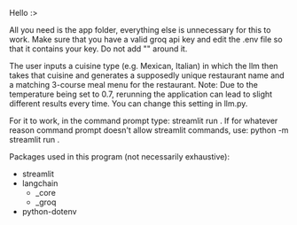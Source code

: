 Hello :>

All you need is the app folder, everything else is unnecessary for this to work. Make sure that you have a valid groq api key and edit the .env file so that it contains your key. Do not add "" around it.

The user inputs a cuisine type (e.g. Mexican, Italian) in which the llm then takes that cuisine and generates a supposedly unique restaurant name and a matching 3-course meal menu for the restaurant. 
Note: Due to the temperature being set to 0.7, rerunning the application can lead to slight different results every time. You can change this setting in llm.py.

For it to work, in the command prompt type: streamlit run <path to main.py>. If for whatever reason command prompt doesn't allow streamlit commands, use: python -m streamlit run <path to main.py>.

Packages used in this program (not necessarily exhaustive):
- streamlit
- langchain
    - _core
    - _groq
- python-dotenv
